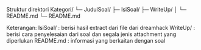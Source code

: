 Struktur direktori
Kategori/
 └─ JudulSoal/
    ├─ IsiSoal/
    ├─ WriteUp/
    │   └─ README.md
    └─ README.md    

Keterangan:
IsiSoal/ : berisi hasil extract dari file dari dreamhack
WriteUp/ : berisi cara penyelesaian dari soal dan segala jenis attachment yang diperlukan
README.md : informasi yang berkaitan dengan soal
